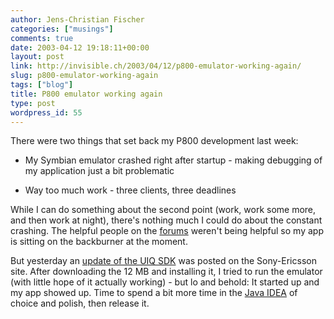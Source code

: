 ```yaml
---
author: Jens-Christian Fischer
categories: ["musings"]
comments: true
date: 2003-04-12 19:18:11+00:00
layout: post
link: http://invisible.ch/2003/04/12/p800-emulator-working-again/
slug: p800-emulator-working-again
tags: ["blog"]
title: P800 emulator working again
type: post
wordpress_id: 55
---
```


There were two things that set back my P800 development last week: 




  * My Symbian emulator crashed right after startup - making debugging of my application just a bit problematic


  * Way too much work - three clients, three deadlines


While I can do something about the second point (work, work some more, and then work at night), there's nothing much I could do about the constant crashing. The helpful people on the [forums](http://www.my-symbian.com/forum/) weren't being helpful so my app is sitting on the backburner at the moment.

But yesterday an [update of the UIQ SDK](http://www.ericsson.com/mobilityworld/sub/open/technologies/epoc/tools/7_uiq) was posted on the Sony-Ericsson site. After downloading the 12 MB and installing it, I tried to run the emulator (with little hope of it actually working) - but lo and behold: It started up and my app showed up. Time to spend a bit more time in the [Java IDEA](http://www.intellij.com) of choice and polish, then release it.
